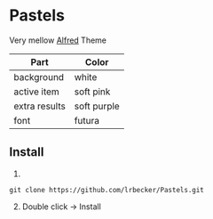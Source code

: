 Pastels
=======

Very mellow [Alfred](http://www.alfredapp.com/) Theme

| Part | Color |
| ---- | ----- |
| background | white |
| active item | soft pink |
| extra results | soft purple |
| font | futura |

## Install

1.
`git clone https://github.com/lrbecker/Pastels.git`

2. Double click -> Install
